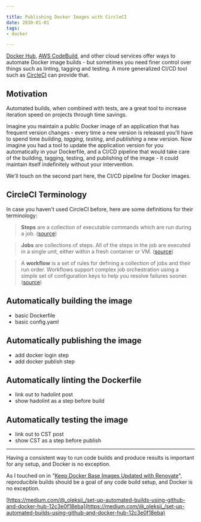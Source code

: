 ```yaml
---

title: Publishing Docker Images with CircleCI
date: 2030-01-01
tags:
- docker

---
```


[Docker Hub](https://docs.docker.com/docker-hub/builds/), [AWS CodeBuild](https://aws.amazon.com/blogs/devops/build-a-continuous-delivery-pipeline-for-your-container-images-with-amazon-ecr-as-source/), and other cloud services offer ways to automate Docker image builds - but sometimes you need finer control over things such as linting, tagging and testing. A more generalized CI/CD tool such as [CircleCI](https://circleci.com/) can provide that.

## Motivation

Automated builds, when combined with tests, are a great tool to increase iteration speed on projects through time savings.

Imagine you maintain a public Docker image of an application that has frequent version changes - every time a new version is released you'll have to spend time _building_, _tagging_, _testing_, and _publishing_ a new version. Now imagine you had a tool to update the application version for you automatically in your Dockerfile, and a CI/CD pipeline that would take care of the building, tagging, testing, and publishing of the image - it could maintain itself indefinitely without your intervention.

We'll touch on the second part here, the CI/CD pipeline for Docker images.

## CircleCI Terminology

In case you haven't used CircleCI before, here are some definitions for their terminology:

> **Steps** are a collection of executable commands which are run during a job. ([source](https://circleci.com/docs/2.0/jobs-steps/#steps-overview))

> **Jobs** are collections of steps. All of the steps in the job are executed in a single unit, either within a fresh container or VM. ([source](https://circleci.com/docs/2.0/jobs-steps/#jobs-overview))

> A **workflow** is a set of rules for defining a collection of jobs and their run order. Workflows support complex job orchestration using a simple set of configuration keys to help you resolve failures sooner. ([source](https://circleci.com/docs/2.0/workflows/#overview))

## Automatically building the image

- basic Dockerfile
- basic config.yaml

## Automatically publishing the image

- add docker login step
- add docker publish step

## Automatically linting the Dockerfile

- link out to hadolint post
- show hadolint as a step before build

## Automatically testing the image

- link out to CST post
- show CST as a step before publish

---

Having a consistent way to run code builds and produce results is important for any setup, and Docker is no exception.

As I touched on in "[Keep Docker Base Images Updated with Renovate](/blog/keep-docker-base-images-updated-with-renovate/#pinning-docker-image-digests)", reproducible builds should be a goal of any code build setup, and Docker is no exception.

[https://medium.com/@_oleksii_/set-up-automated-builds-using-github-and-docker-hub-12c3e0f18eba](https://medium.com/@_oleksii_/set-up-automated-builds-using-github-and-docker-hub-12c3e0f18eba)
